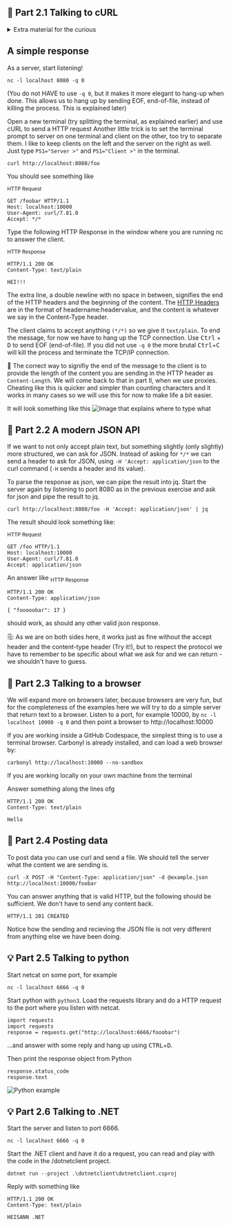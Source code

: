 
## 🧱 Part 2.1 Talking to cURL

<details>
    <summary> Extra material for the curious </summary>

A server will listen to connections on the server's IP adress and a designated port.
(In these exercises, we will only be able to answer one connection at a time, but in practice the server will hand off over connections so it can continue listen for new requests. Each connection is identified by its socket pair, that is the client's IP and port and the server's IP and port.)

</details>

## A simple response

As a server, start listening!
```
nc -l localhost 8080 -q 0
```
(You do not HAVE to use ```-q 0```, but it makes it more elegant to hang-up when done. This allows us to hang up by sending EOF, end-of-file, instead of killing the process. This is explained later)

Open a new terminal (try splitting the terminal, as explained earlier) and use cURL to send a HTTP request
Another little trick is to set the terminal prompt to server on one terminal and client on the other, too try to separate them. I like to keep clients on the left and the server on the right as well. Just type ```PS1="Server >"``` and ```PS1="Client >"``` in
the terminal. 

```
curl http://localhost:8080/foo 
```

You should see something like 

<sub>HTTP Request</sub>
```
GET /foobar HTTP/1.1
Host: localhost:10000
User-Agent: curl/7.81.0
Accept: */*
```

Type the following HTTP Response in the window where you are running nc to answer the client. 

<sub>HTTP Response</sub>
```
HTTP/1.1 200 OK
Content-Type: text/plain

HEI!!!
```

The extra line, a double newline with no space in between, signifies the end of the HTTP headers and the beginning of the content. The [HTTP Headers](https://developer.mozilla.org/en-US/docs/Web/HTTP/Headers) are in the format of headername:headervalue, and the content is
whatever we say in the Content-Type header.

The client claims to accept anything ```(*/*)``` so we give it ```text/plain```.
To end the message, for now we have to hang up the TCP connection. Use <kbd>Ctrl</kbd> + <kbd>D</kbd> to send EOF (end-of-file).  If you did not use ```-q 0``` the more brutal <kbd>Ctrl</kbd>+<kbd>C</kbd> will kill the process and terminate the TCP/IP connection.

📝 The correct way to signifiy the end of the message to the client is to provide the length of the content you are sending in the HTTP header as ```Content-Length```. We will come back to that in part II, when we use proxies. Cheating like this is quicker and simpler than counting characters and it works in many cases so we will use this for now to make life a bit easier.

It will look something like this
![Image that explains where to type what](https://user-images.githubusercontent.com/88324093/226139174-37b35ae3-12bc-4a33-9e2d-c0eda8404d3e.png)

## 🧱 Part 2.2 A modern JSON API

If we want to not only accept plain text, but something slightly (only slightly) more structured, we can ask for JSON. Instead of asking for ```*/*``` we can send a header to ask for JSON, using ```-H 'Accept: application/json``` to the curl command (```-H``` sends a header and its value).

To parse the response as json, we can pipe the result into jq. Start the server again by listening to port 8080 as in the previous exercise and ask for json and pipe the result to jq.
```
curl http://localhost:8080/foo -H 'Accept: application/json' | jq
```

The result should look something like:

<sub>HTTP Request</sub>
```
GET /foo HTTP/1.1
Host: localhost:10000
User-Agent: curl/7.81.0
Accept: application/json
```

An answer like
<sub>HTTP Response </sub>
```
HTTP/1.1 200 OK
Content-Type: application/json

{ "fooooobar": 17 }
```

should work, as should any other valid json response. 

🗒️: As we are on both sides here, it works just as fine without the accept header and the content-type header (Try it!), but to respect the protocol we have to remember to be specific about what we ask for and we can return - we shouldn't have to guess. 

## 🧱 Part 2.3 Talking to a browser

We will expand more on browsers later, because browsers are very fun, but for the completeness of the examples here we will try to do a simple server that return text to a browser.
Listen to a port, for example 10000, by ```nc -l localhost 10000 -q 0``` and then point
a browser to http://localhost:10000

If you are working inside a GitHub Codespace, the simplest thing is to use a terminal browser. Carbonyl is already installed, and can load a web browser by:
```
carbonyl http://localhost:10000 --no-sandbox
```
If you are working locally on your own machine from the terminal


Answer something along the lines ofg
```
HTTP/1.1 200 OK
Content-Type: text/plain

Hello
```

## 🧱 Part 2.4 Posting data
To post data you can use curl and send a file. We should tell the server what the content we are sending is. 

```
curl -X POST -H "Content-Type: application/json" -d @example.json http://localhost:10000/foobar
```
 
You can answer anything that is valid HTTP, but the following should be sufficient. We don't have to send any content back.
```
HTTP/1.1 201 CREATED 
```

Notice how the sending and recieving the JSON file is not very different from anything else we have been doing. 

## 💡 Part 2.5 Talking to python 

Start netcat on some port, for example
```
nc -l localhost 6666 -q 0
```

Start python with ```python3```.
Load the requests library and do a HTTP request to the port where you listen with netcat.
```
import requests
import requests
response = requests.get("http://localhost:6666/fooobar")
```
...and answer with some reply and hang up using <kbd>CTRL</kbd>+<kbd>D</kbd>.

Then print the response object from Python
```
response.status_code
response.text
```

![Python example](https://user-images.githubusercontent.com/88324093/226142823-81a81d89-ec9e-47aa-8799-38d5e5c4abef.png)

## 💡 Part 2.6 Talking to .NET

Start the server and listen to port 6666.
```
nc -l localhost 6666 -q 0
```

Start the .NET client and have it do a request, you can read and play with the code in the /dotnetclient project.
```
dotnet run --project .\dotnetclient\dotnetclient.csproj
```

Reply with something like
```
HTTP/1.1 200 OK
Content-Type: text/plain

HEISANN .NET
```
